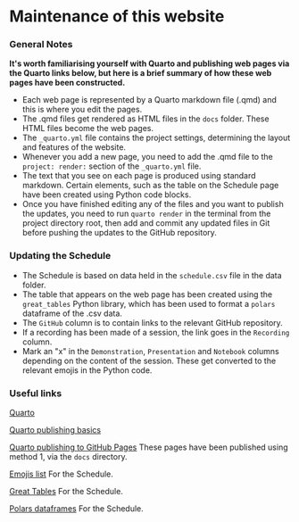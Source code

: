 # Maintenance of this website

### General Notes

**It's worth familiarising yourself with Quarto and publishing web pages via the Quarto links
below, but here is a brief summary of how these web pages have been constructed.**

- Each web page is represented by a Quarto markdown file (.qmd) and this is where you edit the pages.
- The .qmd files get rendered as HTML files in the `docs` folder. These HTML files become the web pages.
- The `_quarto.yml` file contains the project settings, determining the layout and features of the website.
- Whenever you add a new page, you need to add the .qmd file to the `project: render:` section of the `_quarto.yml` file.
- The text that you see on each page is produced using standard markdown. Certain elements, such as the
table on the Schedule page have been created using Python code blocks.
- Once you have finished editing any of the files and you want to publish the updates, you need to run
`quarto render` in the terminal from the project directory root, then add and commit any updated files in Git before pushing
the updates to the GitHub repository.

### Updating the Schedule

- The Schedule is based on data held in the `schedule.csv` file in the data folder.
- The table that appears on the web page has been created using the `great_tables` Python library,
which has been used to format a `polars` dataframe of the .csv data.
- The `GitHub` column is to contain links to the relevant GitHub repository.
- If a recording has been made of a session, the link goes in the `Recording` column.
- Mark an "x" in the `Demonstration`, `Presentation` and `Notebook` columns depending on the content of the session.
These get converted to the relevant emojis in the Python code.

### Useful links

[Quarto](https://quarto.org/)

[Quarto publishing basics](https://quarto.org/docs/publishing/)

[Quarto publishing to GitHub Pages](https://quarto.org/docs/publishing/github-pages.html)
These pages have been published using method 1, via the `docs` directory.

[Emojis list](https://www.prosettings.com/emoji-list/) For the Schedule.

[Great Tables](https://posit-dev.github.io/great-tables/articles/intro.html) For the Schedule.

[Polars dataframes](https://docs.pola.rs/api/python/stable/reference/index.html) For the Schedule.